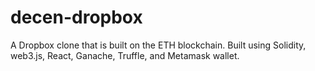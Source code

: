 # decen-dropbox
A Dropbox clone that is built on the ETH blockchain. Built using Solidity, web3.js, React, Ganache, Truffle, and Metamask wallet. 
